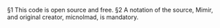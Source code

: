 §1 This code is open source and free.
§2 A notation of the source, Mimir, and original creator, micnolmad, is mandatory.
